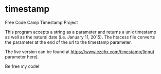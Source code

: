 # timestamp
Free Code Camp Timestamp Project

This program accepts a string as a parameter and returns a unix timestamp as well as the natural date (i.e. January 11, 2015).
The htacess file converts the parameter at the end of the url to the timestamp parameter.

The live version can be found at https://www.ezchx.com/timestamp/(input parameter here).

Be free my code!
